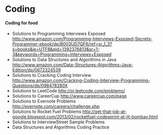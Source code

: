 Coding
======

#### Coding for food

* Solutions to Programming Interviews Exposed http://www.amazon.com/Programming-Interviews-Exposed-Secrets-Programmer-ebook/dp/B003UD7QF6/ref=sr_1_3?s=books&ie=UTF8&qid=1392376813&sr=1-3&keywords=Programming+Interviews+Exposed
* Solutions to Data Structures and Algorithms in Java http://www.amazon.com/Data-Structures-Algorithms-Java-Edition/dp/0672324539
* Solutions to Cracking Coding Interview 
http://www.amazon.com/Cracking-Coding-Interview-Programming-Questions/dp/098478280X
* Solutions to LeetCode http://oj.leetcode.com/problems/
* Solutions to CareerCup http://www.careercup.com/page
* Solutions to Evernote Problems http://evernote.com/careers/challenge.php
* Solutions to Rocket Fuel Problems http://get-that-job-at-google.blogspot.com/2013/02/rocketfuel-codesprint-at-iit-bombay.html
* Solutions to InterviewStreet Sample Problems
* Data Structures and Algorithms Coding Practice
